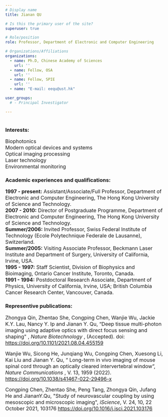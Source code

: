```yaml
---
# Display name
title: Jianan QU

# Is this the primary user of the site?
superuser: true

# Role/position
role: Professor, Department of Electronic and Computer Engineering

# Organizations/Affiliations
organizations:
  - name: Ph.D, Chinese Academy of Sciences
    url: ''
  - name: Fellow, OSA 
    url: ''
  - name: Fellow, SPIE
    url: ''
  - name: "E-mail: eequ@ust.hk"

user_groups:
  # - Principal Investigator

---
```


#

##

###     Interests:
<font size=3> Biophotonics </font>  
<font size=3> Modern optical devices and systems </font>  
<font size=3> Optical imaging processing </font>  
<font size=3> Laser technology </font>  
<font size=3> Environmental monitoring </font>  
 

###    Academic experiences and qualifications:
<font size=3>  **1997 - present:** Assistant/Associate/Full Professor, Department of Electronic and Computer Engineering, The Hong Kong University of Science and Technology.  </font>  
<font size=3>  **2007 - 2010:**    Director of Postgraduate Programme, Department of Electronic and Computer Engineering, The Hong Kong University of Science and Technology.    </font>  
<font size=3>  **Summer/2006:**    Invited Professor, Swiss Federal Institute of Technology (Ecole Polytechnique Federale de Lausanne), Switzerland.     </font>  
<font size=3>  **Summer/2005:**    Visiting Associate Professor, Beckmann Laser Institute and Department of Surgery, University of California, Irvine, USA.    </font>  
<font size=3>  **1995 - 1997:**    Staff Scientist, Division of Biophysics and Bioimaging, Ontario Cancer Institute, Toronto, Canada.     </font>  
<font size=3>  **1991 - 1994:**    Postdoctoral Research Associate, Department of Physics, University of California, Irvine, USA; British Columbia Cancer Research Center, Vancouver, Canada.      </font>  


### Representive publications:
<font size=3>  Zhongya Qin, Zhentao She, Congping Chen, Wanjie Wu, Jackie K.Y. Lau, Nancy Y. Ip and Jianan Y. Qu, “Deep tissue multi-photon imaging using adaptive optics with direct focus sensing and shaping" , *Nature Biotechnology* , (Accepted). doi: https://doi.org/10.1101/2021.08.04.455159 </font>  

<font size=3>  Wanjie Wu, Sicong He, Junqiang Wu, Congping Chen, Xuesong Li, Kai Liu and Jianan Y. Qu, “ Long-term in vivo imaging of mouse spinal cord through an optically cleared intervertebral window”, *Nature Communications* , V. 13, 1959 (2022). https://doi.org/10.1038/s41467-022-29496-x </font>

<font size=3>  Congping Chen, Zhentao She, Peng Tang, Zhongya Qin, Jufang He and JiananY.Qu, "Study of neurovascular coupling by using mesoscopic and microscopic imaging", *iScience*, V. 24, 10, 22 October 2021, 103176 https://doi.org/10.1016/j.isci.2021.103176 </font>

